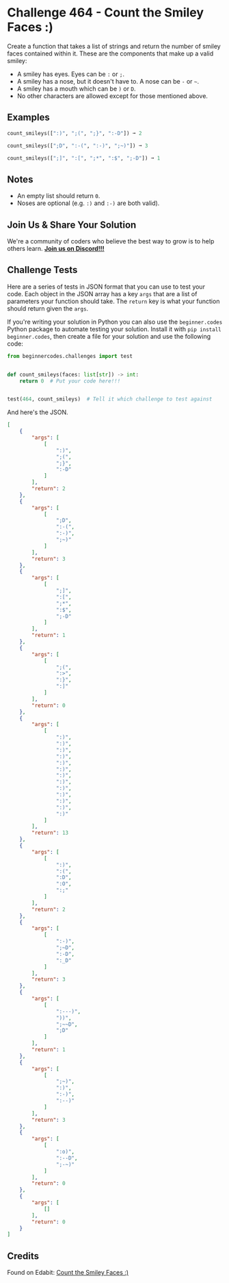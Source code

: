 # Challenge 464 - Count the Smiley Faces :)

Create a function that takes a list of strings and return the number of smiley faces contained within it. These are the components that make up a valid smiley:

- A smiley has eyes. Eyes can be `:` or `;`.
- A smiley has a nose, but it doesn't have to. A nose can be `-` or `~`.
- A smiley has a mouth which can be `)` or `D`.
- No other characters are allowed except for those mentioned above.

## Examples
```python
count_smileys([":)", ";(", ";}", ":-D"]) ➞ 2

count_smileys([";D", ":-(", ":-)", ";~)"]) ➞ 3

count_smileys([";]", ":[", ";*", ":$", ";-D"]) ➞ 1
```
## Notes

- An empty list should return `0`.
- Noses are optional (e.g. `:)` and `:-)` are both valid).

## Join Us & Share Your Solution

We're a community of coders who believe the best way to grow is to help others learn. **[Join us on Discord!!!](https://discord.gg/sfHykntuGy)**

## Challenge Tests

Here are a series of tests in JSON format that you can use to test your code. Each object in the JSON array has a key `args` that are a list of parameters your function should take. The `return` key is what your function should return given the `args`. 

If you're writing your solution in Python you can also use the `beginner.codes` Python package to automate testing your solution. Install it with `pip install beginner.codes`, then create a file for your solution and use the following code:
```python
from beginnercodes.challenges import test


def count_smileys(faces: list[str]) -> int:
    return 0  # Put your code here!!!


test(464, count_smileys)  # Tell it which challenge to test against
```
And here's the JSON.
```json
[
    {
        "args": [
            [
                ":)",
                ";(",
                ";}",
                ":-D"
            ]
        ],
        "return": 2
    },
    {
        "args": [
            [
                ";D",
                ":-(",
                ":-)",
                ";~)"
            ]
        ],
        "return": 3
    },
    {
        "args": [
            [
                ";]",
                ":[",
                ";*",
                ":$",
                ";-D"
            ]
        ],
        "return": 1
    },
    {
        "args": [
            [
                ";(",
                ":>",
                ":}",
                ":]"
            ]
        ],
        "return": 0
    },
    {
        "args": [
            [
                ":)",
                ":)",
                ":)",
                ":)",
                ":)",
                ":)",
                ":)",
                ":)",
                ":)",
                ":)",
                ":)",
                ":)",
                ":)"
            ]
        ],
        "return": 13
    },
    {
        "args": [
            [
                ":)",
                ":(",
                ":D",
                ":O",
                ":;"
            ]
        ],
        "return": 2
    },
    {
        "args": [
            [
                ":-)",
                ";~D",
                ":-D",
                ":_D"
            ]
        ],
        "return": 3
    },
    {
        "args": [
            [
                ":---)",
                "))",
                ";~~D",
                ";D"
            ]
        ],
        "return": 1
    },
    {
        "args": [
            [
                ";~)",
                ":)",
                ":-)",
                ":--)"
            ]
        ],
        "return": 3
    },
    {
        "args": [
            [
                ":o)",
                ":--D",
                ";-~)"
            ]
        ],
        "return": 0
    },
    {
        "args": [
            []
        ],
        "return": 0
    }
]
```
## Credits

Found on Edabit: [Count the Smiley Faces :)](https://edabit.com/challenge/gfo2RDnW7atsvQqnY)
